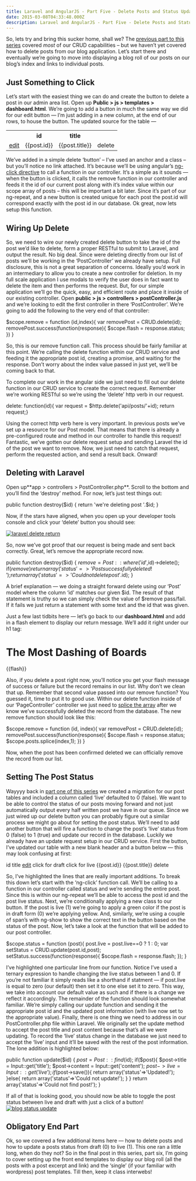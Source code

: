 ```yaml
---
title: Laravel and AngularJS - Part Five - Delete Posts and Status Updates
date: 2015-03-08T04:33:48.000Z
description: Laravel and AngularJS - Part Five - Delete Posts and Status Updates
---
```


So, lets try and bring this sucker home, shall we? The [previous part to this series](http://justinvoelkel.me/laravel-angularjs-part-four/ 'Laravel and AngularJS: Part Four – The Dashboard Part Deux and a Posts Party') covered *most* of our CRUD capabilities – but we haven’t yet covered how to delete posts from our blog application. Let’s start there and eventually we’re going to move into displaying a blog roll of our posts on our blog’s index and links to individual posts.

## Just Something to Click

Let’s start with the easiest thing we can do and create the button to delete a post in our admin area list. Open up <span class="highlight">**Public > js > templates > dashboard.html**</span>. We’re going to add a button in much the same way we did for our edit button — I’m just adding in a new column, at the end of our rows, to house the button. The updated source for the table —

<table class="table table-striped"> <tr> <th></th> <th>id</th> <th>title</th> <th></th> </tr> <tr ng-repeat="post in posts"> <td><a href="#/edit/{{post.id}}" class="btn btn-success btn-xs">edit</a></td> <td>{{post.id}}</td> <td>{{post.title}}</td> <td><a ng-click="remove(post.id,$index)" class="btn btn-danger btn-xs">delete</a></td> </tr> </table>

We’ve added in a simple delete ‘button’ – I’ve used an anchor and a class – but you’ll notice no link attached. It’s because we’ll be using angular’s [ng-click directive](https://docs.angularjs.org/api/ng/directive/ngClick 'AngularJS ng-click directive') to call a function in our controller. It’s a simple as it sounds — when the button is clicked, it calls the remove function in our controller and feeds it the id of our current post along with it’s index value within our scope array of posts – this will be important a bit later. Since it’s part of our ng-repeat, and a new button is created unique for each post the post.id will correspond exactly with the post id in our database. Ok great, now lets setup this function.

## Wiring Up Delete

So, we need to wire our newly created delete button to take the id of the post we’d like to delete, form a proper RESTful to submit to Laravel, and output the result. No big deal. Since were deleting directly from our list of posts we’ll be working in the ‘PostController’ we already have setup. Full disclosure, this is not a great separation of concerns. Ideally you’d work in an intermediary to allow you to create a new controller for deletion. In my full scale application I use modals to verify the user does in fact want to delete the item and then performs the request. But, for our simple application we’ll go the quick, easy, and efficient route and place it inside of our existing controller. Open <span class="highlight">**public > js > controllers > postController.js**</span> and we’re looking to edit the first controller in there ‘PostController’. We’re going to add the following to the very end of that controller:

$scope.remove = function (id,index){ var removePost = CRUD.delete(id); removePost.success(function(response){ $scope.flash = response.status; }) }

So, this is our remove function call. This process should be fairly familiar at this point. We’re calling the delete function within our CRUD service and feeding it the appropriate post id, creating a promise, and waiting for the response. Don’t worry about the index value passed in just yet, we’ll be coming back to that.

To complete our work in the angular side we just need to fill out our delete function in our CRUD service to create the correct request. Remember we’re working RESTful so we’re using the ‘delete’ http verb in our request.

delete: function(id){ var request = $http.delete('api/posts/'+id); return request;}

Using the correct http verb here is very important. In previous posts we’ve set up a resource for our Post model. That means that there is already a pre-configured route and method in our controller to handle this request! Fantastic, we’ve gotten our delete request setup and sending Laravel the id of the post we want to remove. Now, we just need to catch that request, perform the requested action, and send a result back. Onward!

## Deleting with Laravel

Open up**<span class="highlight">app > controllers > PostController.php</span>**. Scroll to the bottom and you’ll find the ‘destroy’ method. For now, let’s just test things out:

public function destroy($id) { return 'we\'re deleting post '.$id; }

Now, if the stars have aligned, when you open up your developer tools console and click your ‘delete’ button you should see:

[![laravel delete return](http://justinvoelkel.me/wp-content/uploads/2015/03/delete-request.jpg)](http://justinvoelkel.me/wp-content/uploads/2015/03/delete-request.jpg)

So, now we’ve got proof that our request is being made and sent back correctly. Great, let’s remove the appropriate record now.

public function destroy($id) { $remove = Post::where('id',$id)->delete(); if($remove){ return array('status'=>'Post successfully deleted!'); } return array('status'=>'Could not delete post '.$id); }

A brief explanation — we doing a straight forward delete using our ‘Post’ model where the column ‘id’ matches our given $id. The result of that statement is truthy so we can simply check the value of $remove pass/fail. If it fails we just return a statement with some text and the id that was given.

Just a few last tidbits here — let’s go back to our <span class="highlight">**dashboard.html**</span> and add in a flash element to display our return message. We’ll add it right under our h1 tag:

<h1>The Most Dashing of Boards</h1> <div class="col-md-12"> <p class="bg-info"> {{flash}} </p> </div>

Also, if you delete a post right now, you’ll notice you get your flash message of success or failure but the record remains in our list. Why don’t we clean that up. Remember that second value passed into our remove function? You guessed it, time to put it to good use. Within our delete function inside of our ‘PageController’ controller we just need to [splice the array](http://www.w3schools.com/jsref/jsref_splice.asp 'javascript array splice') after we know we’ve successfully deleted the record from the database. The new remove function should look like this:

$scope.remove = function (id, index){ var removePost = CRUD.delete(id); removePost.success(function(response){ $scope.flash = response.status; $scope.posts.splice(index,1); }) }

Now, when the post has been confirmed deleted we can officially remove the record from our list.

## Setting The Post Status

Wayyyy back in [part one of this series](http://justinvoelkel.me/laravel-and-angularjs-part-one-prep-your-app/ 'Laravel and AngularJS: Part One – Prep Your App') we created a migration for our post tables and included a column called ‘live’ defaulted to 0 (false). We want to be able to control the status of our posts moving forward and not just automatically output every half written post we have in our queue. Since we just wired up our delete button you can probably figure out a similar process we might go about for setting the post status. We’ll need to add another button that will fire a function to change the post’s ‘live’ status from 0 (false) to 1 (true) and update our record in the database. Luckily we already have an update request setup in our CRUD service. First the button, I’ve updated our table with a new blank header and a button below — this may look confusing at first:

<tr> <th></th> <th></th> <th>id</th> <th>title</th> <th></th> </tr> <tr ng-repeat="post in posts"> <td><a href="#/edit/{{post.id}}" class="btn btn-success btn-xs">edit</a></td> <td> <a class="btn btn-xs" ng-click="status(post)" ng-class="{'btn-success':post.live==1,'btn-warning':post.live==0}"> <span ng-show="post.live==1">click for draft</span> <span ng-show="post.live==0">click for live</span> </a> </td> <td>{{post.id}}</td> <td>{{post.title}}</td> <td><a ng-click="remove(post.id,$index)" class="btn btn-danger btn-xs">delete</a></td> </tr>

So, I’ve highlighted the lines that are really important additions. To break this down let’s start with the ‘ng-click’ function call. We’ll be calling to a function in our controller called status and we’re sending the entire post. Since this is within our ng-repeat we’ll be able to access the post id and the post live status. Next, we’re conditionally applying a new class to our button. If the post is live (1) we’re going to apply a green color if the post is in draft form (0) we’re applying yellow. And, similarly, we’re using a couple of span’s with ng-show to show the correct text in the button based on the status of the post. Now, let’s take a look at the function that will be added to our post controller.

$scope.status = function (post){ post.live = post.live==0 ? 1 : 0; var setStatus = CRUD.update(post.id,post); setStatus.success(function(response){ $scope.flash = response.flash; }); }

I’ve highlighted one particular line from our function. Notice I’ve used a ternary expression to handle changing the live status between 1 and 0. If you’re not familiar it simply reads like a shorthand if statment — if post.live is equal to zero (our default) then set it to one else set it to zero. This way, we take into account our default value as such and if there is a change we reflect it accordingly. The remainder of the function should look somewhat familiar. We’re simply calling our update function and sending it the appropriate post id and the updated post information (with live now set to the appropriate value). Finally, there is one thing we need to address in our PostController.php file within Laravel. We originally set the update method to accept the post title and post content because that’s all we were updating. To record the ‘live’ status change in the database we just need to accept the ‘live’ input and it’ll be saved with the rest of the post information. The lone addition is highlighted below:

public function update($id) { $post = Post::find($id); if($post){ $post->title = Input::get('title'); $post->content = Input::get('content'); $post->live = Input::get('live'); if($post->save()){ return array('status'=>'Updated!'); }else{ return array('status'=>'Could not update!'); } } return array('status'=>'Could not find post!'); }

If all of that is looking good, you should now be able to toggle the post status between live and draft with just a click of a button!  
[![blog status update](http://justinvoelkel.me/wp-content/uploads/2015/03/blog-status-update-result.png)](http://justinvoelkel.me/wp-content/uploads/2015/03/blog-status-update-result.png)

## Obligatory End Part

Ok, so we covered a few additional items here — how to delete posts and how to update a posts status from draft (0) to live (1). This one ran a little long, when do they not? So in the final post in this series, part six, I’m going to cover setting up the front end templates to display our blog roll (all the posts with a post excerpt and link) and the ‘single’ (if your familiar with wordpress) post templates. Till then, keep it class interwebs!
